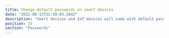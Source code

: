 ```yaml
---
title: Change default passwords on smart devices
date: "2022-08-13T21:10:03.284Z"
description: "Smart devices and IoT devices will come with default passwords in order to meet minimum security standards. However, these passwords are often easy to guess and make your individual devices, and the network they are connected to, vulnerable. Go into the settings on your smart devices to change the default passwords. If your smart device doesn’t have an option to do this, you may want to consider not using that device."
position: 19
section: "Passwords"
---
```

